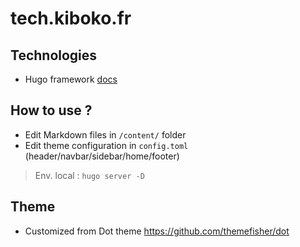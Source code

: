 # tech.kiboko.fr

## Technologies
- Hugo framework [docs](https://gohugo.io/documentation/)

## How to use ?
- Edit Markdown files in `/content/` folder
- Edit theme configuration in `config.toml` (header/navbar/sidebar/home/footer)

> Env. local : `hugo server -D`

## Theme
- Customized from Dot theme https://github.com/themefisher/dot
